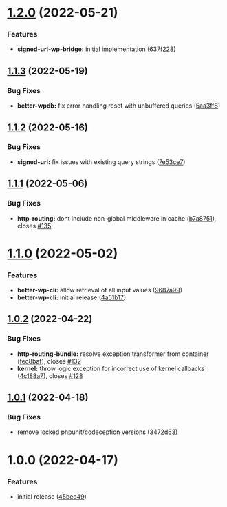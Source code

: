 # [1.2.0](https://github.com/snicco/snicco/compare/v1.1.3...v1.2.0) (2022-05-21)


### Features

* **signed-url-wp-bridge:** initial implementation ([637f228](https://github.com/snicco/snicco/commit/637f2289c1658487f1d16028b1bddce0e7f193d5))

## [1.1.3](https://github.com/snicco/snicco/compare/v1.1.2...v1.1.3) (2022-05-19)


### Bug Fixes

* **better-wpdb:** fix error handling reset with unbuffered queries ([5aa3ff8](https://github.com/snicco/snicco/commit/5aa3ff8e06fdd3213c03807c8cc7fa179084320c))

## [1.1.2](https://github.com/snicco/snicco/compare/v1.1.1...v1.1.2) (2022-05-16)


### Bug Fixes

* **signed-url:** fix issues with existing query strings ([7e53ce7](https://github.com/snicco/snicco/commit/7e53ce71d9caf42fafe7f1e8a73ab9200fa01f8b))

## [1.1.1](https://github.com/snicco/snicco/compare/v1.1.0...v1.1.1) (2022-05-06)


### Bug Fixes

* **http-routing:** dont include non-global middleware in cache ([b7a8751](https://github.com/snicco/snicco/commit/b7a875183935ca8e835e636fd334248762f896b2)), closes [#135](https://github.com/snicco/snicco/issues/135)

# [1.1.0](https://github.com/snicco/snicco/compare/v1.0.2...v1.1.0) (2022-05-02)


### Features

* **better-wp-cli:** allow retrieval of all input values ([9687a99](https://github.com/snicco/snicco/commit/9687a99867c17723df430832a407b53684e79405))
* **better-wp-cli:** initial release ([4a51b17](https://github.com/snicco/snicco/commit/4a51b17127b098fa09a1e60024e8b14376e0e24a))

## [1.0.2](https://github.com/snicco/snicco/compare/v1.0.1...v1.0.2) (2022-04-22)


### Bug Fixes

* **http-routing-bundle:** resolve exception transformer from container ([fec8baf](https://github.com/snicco/snicco/commit/fec8baf42143494b63487274a8abe5e2fbf1d9ef)), closes [#132](https://github.com/snicco/snicco/issues/132)
* **kernel:** throw logic exception for incorrect use of kernel callbacks ([4c188a7](https://github.com/snicco/snicco/commit/4c188a7b5547483fb831602436e9ec7247aea4e2)), closes [#128](https://github.com/snicco/snicco/issues/128)

## [1.0.1](https://github.com/snicco/snicco/compare/v1.0.0...v1.0.1) (2022-04-18)


### Bug Fixes

* remove locked phpunit/codeception versions ([3472d63](https://github.com/snicco/snicco/commit/3472d637adbc7098ac4e592a26ebc5c9e0e31b29))

# 1.0.0 (2022-04-17)


### Features

* initial release ([45bee49](https://github.com/snicco/snicco/commit/45bee49b5b40b93cf65419428f371861fbdc2a0d))
